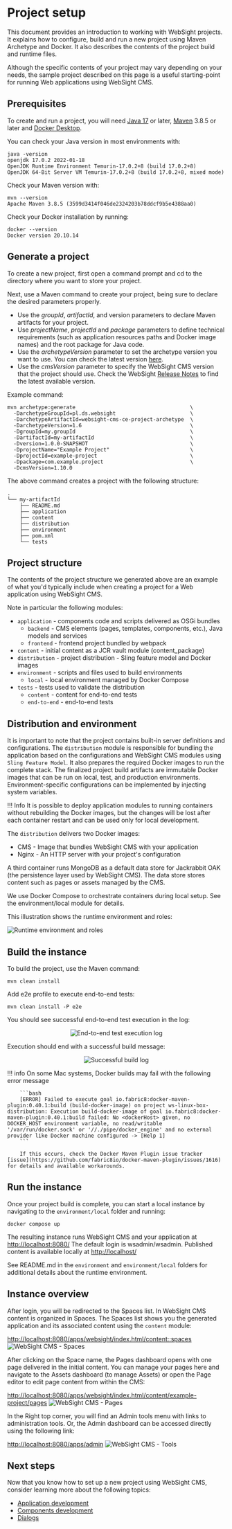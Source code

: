 # Project setup

This document provides an introduction to working with WebSight projects. It explains how to configure, build and run a new project using Maven Archetype and Docker. It also describes the contents of the project build and runtime files.

Although the specific contents of your project may vary depending on your needs, the sample project described on this page is a useful starting-point for running Web applications using WebSight CMS.


## Prerequisites
To create and run a project, you will need [Java 17](https://adoptium.net/) or later, [Maven](https://maven.apache.org/) 3.8.5 or later and [Docker Desktop](https://www.docker.com/products/docker-desktop/).

You can check your Java version in most environments with:

```
java -version
openjdk 17.0.2 2022-01-18
OpenJDK Runtime Environment Temurin-17.0.2+8 (build 17.0.2+8)
OpenJDK 64-Bit Server VM Temurin-17.0.2+8 (build 17.0.2+8, mixed mode)
```

Check your Maven version with:

```
mvn --version
Apache Maven 3.8.5 (3599d3414f046de2324203b78ddcf9b5e4388aa0)
```

Check your Docker installation by running:

```
docker --version
Docker version 20.10.14
```

## Generate a project
To create a new project, first open a command prompt and cd to the directory where you want to store your project.

Next, use a Maven command to create your project, being sure to declare the desired parameters properly.

- Use the _groupId_, _artifactId_, and version parameters to declare Maven artifacts for your project. 
- Use _projectName_, _projectId_ and _package_ parameters to define technical requirements (such as application resources paths and Docker image names) and the root package for Java code.
- Use the _archetypeVersion_ parameter to set the archetype version you want to use. You can check the latest version [here](https://search.maven.org/search?q=g:pl.ds.websight%20a:websight-cms-ce-project-archetype).
- Use the _cmsVersion_ parameter to specify the WebSight CMS version that the project should use. Check the WebSight [Release Notes](../../release-notes/) to find the latest available version.

Example command:

```
mvn archetype:generate                                     \
  -DarchetypeGroupId=pl.ds.websight                        \
  -DarchetypeArtifactId=websight-cms-ce-project-archetype  \
  -DarchetypeVersion=1.6                                   \
  -DgroupId=my.groupId                                     \
  -DartifactId=my-artifactId                               \
  -Dversion=1.0.0-SNAPSHOT                                 \
  -DprojectName="Example Project"                          \
  -DprojectId=example-project                              \
  -Dpackage=com.example.project                            \
  -DcmsVersion=1.10.0
```

The above command creates a project with the following structure:

```
.
└── my-artifactId
    ├── README.md
    ├── application
    ├── content
    ├── distribution
    ├── environment
    ├── pom.xml
    └── tests

```

## Project structure
The contents of the project structure we generated above are an example of what you'd typically include when creating a project for a Web application using WebSight CMS.

Note in particular the following modules:

* `application` - components code and scripts delivered as OSGi bundles
    * `backend` - CMS elements (pages, templates, components, etc.), Java models and services
    * `frontend` - frontend project bundled by webpack
* `content` - initial content as a JCR vault module (content_package)
* `distribution` - project distribution - Sling feature model and Docker images
* `environment` - scripts and files used to build environments
    * `local` - local environment managed by Docker Compose
* `tests` - tests used to validate the distribution
    * `content` - content for end-to-end tests
    * `end-to-end` - end-to-end tests




## Distribution and environment
It is important to note that the project contains built-in server definitions and configurations. The `distribution` module is responsible for bundling the application based on the configurations and WebSight CMS modules using `Sling Feature Model`. It also prepares the required Docker images to run the complete stack. The finalized project build artifacts are immutable Docker images that can be run on local, test, and production environments. Environment-specific configurations can be implemented by injecting system variables.

!!! Info
     It is possible to deploy application modules to running containers without rebuilding the Docker images, but the changes will be lost after each container restart and can be used only for local development.

The `distribution` delivers two Docker images:



* CMS - Image that bundles WebSight CMS with your application
* Nginx - An HTTP server with your project's configuration

A third container runs MongoDB as a default data store for Jackrabbit OAK (the persistence layer used by WebSight CMS). The data store stores content such as pages or assets managed by the CMS.

We use Docker Compose to orchestrate containers during local setup. See the environment/local module for details.

This illustration shows the runtime environment and roles:

![Runtime environment and roles](diagrams/generated/runtime-docker-compose.png)
 
## Build the instance
To build the project, use the Maven command:


```
mvn clean install
```


Add e2e profile to execute end-to-end tests:


```
mvn clean install -P e2e
```


You should see successful end-to-end test execution in the log:

<p align="center" width="100%">
    <img class="image--with-border" src="./img02.png" alt="End-to-end test execution log">
</p>


Execution should end with a successful build message:

<p align="center" width="100%">
    <img class="image--with-border" src="./img03.png" alt="Successful build log">
</p>

!!! info 
        On some Mac systems, Docker builds may fail with the following error message

        ```bash
        [ERROR] Failed to execute goal io.fabric8:docker-maven-plugin:0.40.1:build (build-docker-image) on project ws-linux-box-distribution: Execution build-docker-image of goal io.fabric8:docker-maven-plugin:0.40.1:build failed: No <dockerHost> given, no DOCKER_HOST environment variable, no read/writable '/var/run/docker.sock' or '//./pipe/docker_engine' and no external provider like Docker machine configured -> [Help 1]
        ```

        If this occurs, check the Docker Maven Plugin issue tracker [issue](https://github.com/fabric8io/docker-maven-plugin/issues/1616) for details and available workarounds.

## Run the instance
Once your project build is complete, you can start a local instance by navigating to the `environment/local` folder and running:


```
docker compose up
```


The resulting instance runs WebSight CMS and your application at [http://localhost:8080/](http://localhost:8080/) The default login is wsadmin/wsadmin. Published content is available locally at [http://localhost/](http://localhost/)

See README.md in the `environment` and `environment/local` folders for additional details about the runtime environment.
 
## Instance overview
After login, you will be redirected to the Spaces list. In WebSight CMS content is organized in Spaces. The Spaces list shows you the generated application and its associated content using the `content` module:

[http://localhost:8080/apps/websight/index.html/content::spaces](http://localhost:8080/apps/websight/index.html/content::spaces )
![WebSight CMS - Spaces](img04.png)

After clicking on the Space name, the Pages dashboard opens with one page delivered in the initial content. You can manage your pages here and navigate to the Assets dashboard (to manage Assets) or open the Page editor to edit page content from within the CMS:

[http://localhost:8080/apps/websight/index.html/content/example-project/pages](http://localhost:8080/apps/websight/index.html/content/example-project/pages)
![WebSight CMS - Pages](img05.png)

In the Right top corner, you will find an Admin tools menu with links to administration tools. Or, the Admin dashboard can be accessed directly using the following link:

[http://localhost:8080/apps/admin](http://localhost:8080/apps/admin)
![WebSight CMS - Tools](img06.png)
 
## Next steps
Now that you know how to set up a new project using WebSight CMS, consider learning more about the following topics:

* [Application development](../development/)
* [Components development](../development/components/)
* [Dialogs](../development/dialogs/)
